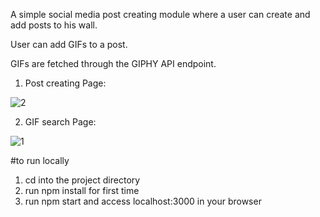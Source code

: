 
A simple social media post creating module where a user can create and add posts to his wall. 

User can add GIFs to a post.

GIFs are fetched through the GIPHY API endpoint.


1. Post creating Page: 

![2](https://user-images.githubusercontent.com/60357242/124449985-9db09280-dda1-11eb-9fa9-1afeea78379f.png)

2. GIF search Page:

![1](https://user-images.githubusercontent.com/60357242/124450040-abfeae80-dda1-11eb-85c7-f69a1b937158.png)

#to run locally
1. cd into the project directory
2. run npm install for first time
3. run npm start and access localhost:3000 in your browser
